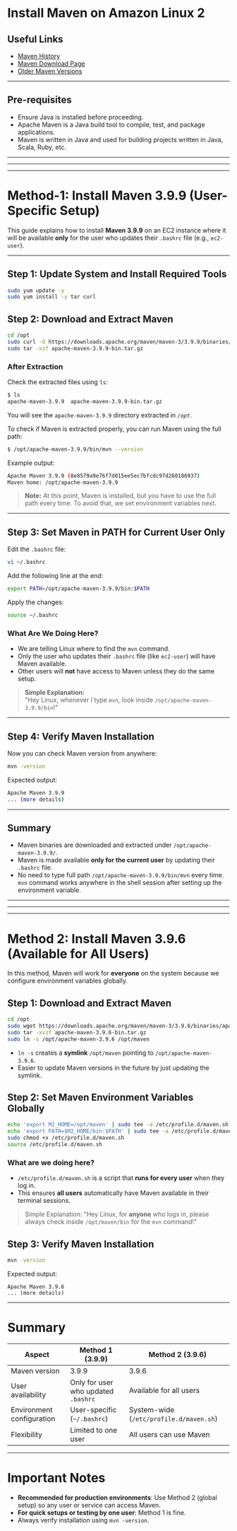 # Install Maven on Amazon Linux 2

## Useful Links
- [Maven History](https://maven.apache.org/docs/history.html)
- [Maven Download Page](https://maven.apache.org/download.cgi)
- [Older Maven Versions](https://archive.apache.org/dist/maven/maven-3/)
---

## Pre-requisites
- Ensure Java is installed before proceeding.
- Apache Maven is a Java build tool to compile, test, and package applications.
- Maven is written in Java and used for building projects written in Java, Scala, Ruby, etc.

---
---
---

# Method-1: Install Maven 3.9.9 (User-Specific Setup)

This guide explains how to install **Maven 3.9.9** on an EC2 instance where it will be available **only** for the user who updates their `.bashrc` file (e.g., `ec2-user`).

---

## Step 1: Update System and Install Required Tools

```sh
sudo yum update -y
sudo yum install -y tar curl
```

## Step 2: Download and Extract Maven

```sh
cd /opt
sudo curl -O https://downloads.apache.org/maven/maven-3/3.9.9/binaries/apache-maven-3.9.9-bin.tar.gz
sudo tar -xzf apache-maven-3.9.9-bin.tar.gz
```

### After Extraction

Check the extracted files using `ls`:

```sh
$ ls
apache-maven-3.9.9  apache-maven-3.9.9-bin.tar.gz
```

You will see the `apache-maven-3.9.9` directory extracted in *`/opt`*.

To check if Maven is extracted properly, you can run Maven using the full path:

```sh
$ /opt/apache-maven-3.9.9/bin/mvn --version
```

Example output:

```sh
Apache Maven 3.9.9 (8e8579a9e76f7d015ee5ec7bfcdc97d260186937)
Maven home: /opt/apache-maven-3.9.9
```

> **Note:** At this point, Maven is installed, but you have to use the full path every time. To avoid that, we set environment variables next.

---

## Step 3: Set Maven in PATH for Current User Only

Edit the `.bashrc` file:

```sh
vi ~/.bashrc
```

Add the following line at the end:

```sh
export PATH=/opt/apache-maven-3.9.9/bin:$PATH
```

Apply the changes:

```sh
source ~/.bashrc
```

### What Are We Doing Here?

- We are telling Linux where to find the `mvn` command.
- Only the user who updates their `.bashrc` file (like `ec2-user`) will have Maven available.
- Other users will **not** have access to Maven unless they do the same setup.

> **Simple Explanation:**\
> "Hey Linux, whenever *I* type `mvn`, look inside `/opt/apache-maven-3.9.9/bin`!"

---

## Step 4: Verify Maven Installation

Now you can check Maven version from anywhere:

```sh
mvn -version
```

Expected output:

```sh
Apache Maven 3.9.9
... (more details)
```

---

## Summary

- Maven binaries are downloaded and extracted under `/opt/apache-maven-3.9.9/`.
- Maven is made available **only for the current user** by updating their `.bashrc` file.
- No need to type full path `/opt/apache-maven-3.9.9/bin/mvn` every time.  `mvn` command works anywhere in the shell session after setting up the environment variable.

---
---
---

# Method 2: Install Maven 3.9.6 (Available for **All Users**)

In this method, Maven will work for **everyone** on the system because we configure environment variables globally.

## Step 1: Download and Extract Maven
```sh
cd /opt
sudo wget https://downloads.apache.org/maven/maven-3/3.9.6/binaries/apache-maven-3.9.6-bin.tar.gz
sudo tar -xvzf apache-maven-3.9.6-bin.tar.gz
sudo ln -s /opt/apache-maven-3.9.6 /opt/maven
```
- `ln -s` creates a **symlink** `/opt/maven` pointing to `/opt/apache-maven-3.9.6`.
- Easier to update Maven versions in the future by just updating the symlink.


## Step 2: Set Maven Environment Variables Globally
```sh
echo 'export M2_HOME=/opt/maven' | sudo tee -a /etc/profile.d/maven.sh
echo 'export PATH=$M2_HOME/bin:$PATH' | sudo tee -a /etc/profile.d/maven.sh
sudo chmod +x /etc/profile.d/maven.sh
source /etc/profile.d/maven.sh
```

### What are we doing here?
- `/etc/profile.d/maven.sh` is a script that **runs for every user** when they log in.
- This ensures **all users** automatically have Maven available in their terminal sessions.

> Simple Explanation: "Hey Linux, for **anyone** who logs in, please always check inside `/opt/maven/bin` for the `mvn` command!"


## Step 3: Verify Maven Installation
```sh
mvn -version
```
Expected output:
```
Apache Maven 3.9.6
... (more details)
```

---

# Summary
| Aspect                  | Method 1 (3.9.9)                             | Method 2 (3.9.6)                       |
|--------------------------|---------------------------------------------|----------------------------------------|
| Maven version            | 3.9.9                                       | 3.9.6                                  |
| User availability        | Only for user who updated `.bashrc`         | Available for all users                |
| Environment configuration| User-specific (`~/.bashrc`)                 | System-wide (`/etc/profile.d/maven.sh`) |
| Flexibility              | Limited to one user                        | All users can use Maven                |

---

# Important Notes
- **Recommended for production environments**: Use Method 2 (global setup) so any user or service can access Maven.
- **For quick setups or testing by one user**: Method 1 is fine.
- Always verify installation using `mvn -version`.

